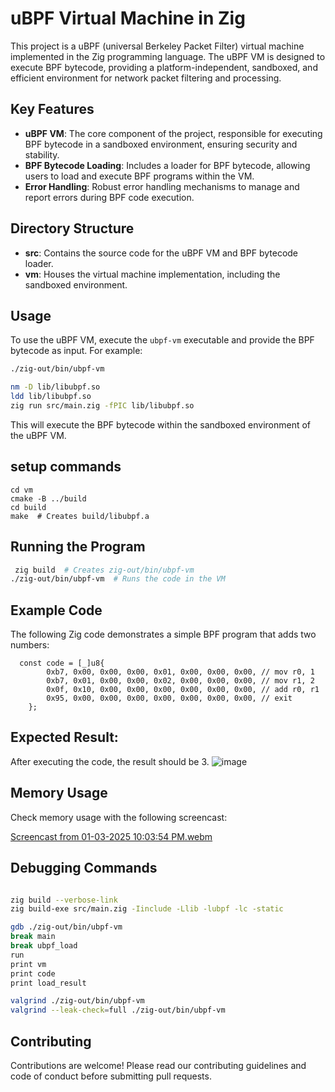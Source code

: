 # uBPF Virtual Machine in Zig

This project is a uBPF (universal Berkeley Packet Filter) virtual machine implemented in the Zig programming language. The uBPF VM is designed to execute BPF bytecode, providing a platform-independent, sandboxed, and efficient environment for network packet filtering and processing.

## Key Features

- **uBPF VM**: The core component of the project, responsible for executing BPF bytecode in a sandboxed environment, ensuring security and stability.
- **BPF Bytecode Loading**: Includes a loader for BPF bytecode, allowing users to load and execute BPF programs within the VM.
- **Error Handling**: Robust error handling mechanisms to manage and report errors during BPF code execution.

## Directory Structure

- **src**: Contains the source code for the uBPF VM and BPF bytecode loader.
- **vm**: Houses the virtual machine implementation, including the sandboxed environment.



## Usage

To use the uBPF VM, execute the `ubpf-vm` executable and provide the BPF bytecode as input. For example:

```bash
./zig-out/bin/ubpf-vm

nm -D lib/libubpf.so
ldd lib/libubpf.so
zig run src/main.zig -fPIC lib/libubpf.so
```
 
This will execute the BPF bytecode within the sandboxed environment of the uBPF VM. 

##  setup commands
```
cd vm
cmake -B ../build
cd build
make  # Creates build/libubpf.a
```

## Running the Program

```bash 
 zig build  # Creates zig-out/bin/ubpf-vm
./zig-out/bin/ubpf-vm  # Runs the code in the VM

```
## Example Code
The following Zig code demonstrates a simple BPF program that adds two numbers:

```zig
  const code = [_]u8{
        0xb7, 0x00, 0x00, 0x00, 0x01, 0x00, 0x00, 0x00, // mov r0, 1
        0xb7, 0x01, 0x00, 0x00, 0x02, 0x00, 0x00, 0x00, // mov r1, 2
        0x0f, 0x10, 0x00, 0x00, 0x00, 0x00, 0x00, 0x00, // add r0, r1
        0x95, 0x00, 0x00, 0x00, 0x00, 0x00, 0x00, 0x00, // exit
    };

```

## Expected Result: 

After executing the code, the result should be 3.
![image](https://github.com/user-attachments/assets/7002faa9-63c6-41c9-a9d2-0c5d96888d58)

## Memory Usage
Check memory usage with the following screencast:

[Screencast from 01-03-2025 10:03:54 PM.webm](https://github.com/user-attachments/assets/43ff7cd7-077d-4a0c-b4a6-7af146d6da3e)

## Debugging Commands
 ```bash

zig build --verbose-link
zig build-exe src/main.zig -Iinclude -Llib -lubpf -lc -static

gdb ./zig-out/bin/ubpf-vm
break main
break ubpf_load
run
print vm
print code
print load_result

valgrind ./zig-out/bin/ubpf-vm
valgrind --leak-check=full ./zig-out/bin/ubpf-vm

```
## Contributing

Contributions are welcome! Please read our contributing guidelines and code of conduct before submitting pull requests.